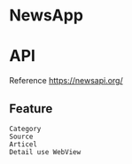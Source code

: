 # NewsApp

# API
Reference
https://newsapi.org/


## Feature
	Category
	Source
	Articel
	Detail use WebView

